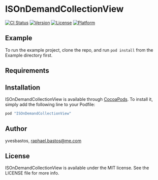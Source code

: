 # ISOnDemandCollectionView

[![CI Status](http://img.shields.io/travis/yvesbastos/ISOnDemandCollectionView.svg?style=flat)](https://travis-ci.org/yvesbastos/ISOnDemandCollectionView)
[![Version](https://img.shields.io/cocoapods/v/ISOnDemandCollectionView.svg?style=flat)](http://cocoapods.org/pods/ISOnDemandCollectionView)
[![License](https://img.shields.io/cocoapods/l/ISOnDemandCollectionView.svg?style=flat)](http://cocoapods.org/pods/ISOnDemandCollectionView)
[![Platform](https://img.shields.io/cocoapods/p/ISOnDemandCollectionView.svg?style=flat)](http://cocoapods.org/pods/ISOnDemandCollectionView)

## Example

To run the example project, clone the repo, and run `pod install` from the Example directory first.

## Requirements

## Installation

ISOnDemandCollectionView is available through [CocoaPods](http://cocoapods.org). To install
it, simply add the following line to your Podfile:

```ruby
pod "ISOnDemandCollectionView"
```

## Author

yvesbastos, raphael.bastos@me.com

## License

ISOnDemandCollectionView is available under the MIT license. See the LICENSE file for more info.

